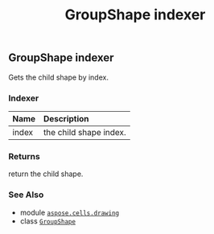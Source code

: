 ﻿---
title: GroupShape indexer
second_title: Aspose.Cells for Python via .NET API References
description: 
type: docs
weight: 280
url: /aspose.cells.drawing/groupshape/__getitem__/
is_root: false
---

## GroupShape indexer


Gets the child shape by index.
### Indexer
| Name | Description |
| :- | :- |
| index | the child shape index. |



### Returns 


return the child shape.

### See Also
* module [`aspose.cells.drawing`](../../)
* class [`GroupShape`](/cells/python-net/aspose.cells.drawing/groupshape)
